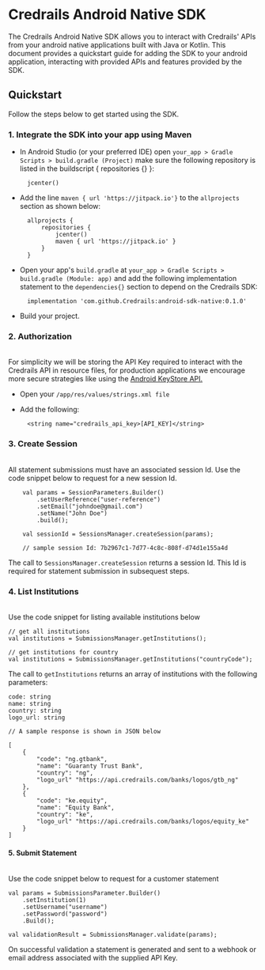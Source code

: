 # Credrails Android Native SDK

The Credrails Android Native SDK allows you to interact with Credrails' APIs from your android native applications built with Java or Kotlin. This document provides a quickstart guide for adding the SDK to your android application, interacting with provided APIs and features provided by the SDK.

## Quickstart

Follow the steps below to get started using the SDK.

### 1. Integrate the SDK into your app using Maven

* In Android Studio (or your preferred IDE) open `your_app > Gradle Scripts > build.gradle (Project)` make sure the following repository is listed in the buildscript { repositories {} }:

        jcenter()

* Add the line `maven { url 'https://jitpack.io'}` to the `allprojects` section as shown below:

        allprojects {
            repositories {
                jcenter()
                maven { url 'https://jitpack.io' }
            }
        }

* Open your app's `build.gradle` at `your_app > Gradle Scripts > build.gradle (Module: app)` and add the following implementation statement to the `dependencies{}` section to depend on the Credrails SDK:

        implementation 'com.github.Credrails:android-sdk-native:0.1.0'

* Build your project.

### 2. Authorization

\
For simplicity we will be storing the API Key required to interact with the Credrails API in resource files, for production applications we encourage more secure strategies like using the [Android KeyStore API.](https://developer.android.com/training/articles/keystore.html)

* Open your `/app/res/values/strings.xml file`
* Add the following:

        <string name="credrails_api_key>[API_KEY]</string>

### 3. Create Session

\
All statement submissions must have an associated session Id. Use the code snippet below to request for a new session Id.

        val params = SessionParameters.Builder()
            .setUserReference("user-reference")
            .setEmail("johndoe@gmail.com")
            .setName("John Doe")
            .build();

        val sessionId = SessionsManager.createSession(params);

        // sample session Id: 7b2967c1-7d77-4c8c-808f-d74d1e155a4d

The call to `SessionsManager.createSession` returns a session Id. This Id is required for statement submission in subsequest steps.

### 4. List Institutions

\
Use the code snippet for listing available institutions below

    // get all institutions
    val institutions = SubmissionsManager.getInstitutions();

    // get institutions for country
    val institutions = SubmissionsManager.getInstitutions("countryCode");

The call to `getInstitutions` returns an array of institutions with the following parameters:

    code: string
    name: string
    country: string
    logo_url: string

    // A sample response is shown in JSON below

    [
        {
            "code": "ng.gtbank",
            "name": "Guaranty Trust Bank",
            "country": "ng",
            "logo_url" "https://api.credrails.com/banks/logos/gtb_ng"
        },
        {
            "code": "ke.equity",
            "name": "Equity Bank",
            "country": "ke",
            "logo_url" "https://api.credrails.com/banks/logos/equity_ke"
        }
    ]

#### 5. Submit Statement

\
Use the code snippet below to request for a customer statement

    val params = SubmissionsParameter.Builder()
        .setInstitution(1)
        .setUsername("username")
        .setPassword("password")
        .Build();

    val validationResult = SubmissionsManager.validate(params);

On successful validation a statement is generated and sent to a webhook or email address associated with the supplied API Key.
